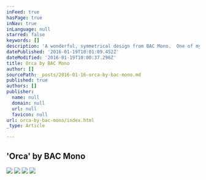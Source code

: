 ```yaml
---
inFeed: true
hasPage: true
inNav: true
inLanguage: null
starred: false
keywords: []
description: 'A wonderful, symmetrical design from BAC Mono.  One of my favourites blending paint and visible carbon in perfect amounts.  The symmetry is awesome as is the design, using the body lines to draw the eye across the car and back.  Love it!'
datePublished: '2016-01-19T10:01:09.452Z'
dateModified: '2016-01-19T10:00:37.296Z'
title: Orca by BAC Mono
author: []
sourcePath: _posts/2016-01-16-orca-by-bac-mono.md
published: true
authors: []
publisher:
  name: null
  domain: null
  url: null
  favicon: null
url: orca-by-bac-mono/index.html
_type: Article

---
```

## 'Orca' by BAC Mono
![](https://the-grid-user-content.s3-us-west-2.amazonaws.com/18cec195-dd36-4a71-8069-95a968afdaa5.jpg)
![](https://the-grid-user-content.s3-us-west-2.amazonaws.com/1008aa39-6dc5-47bd-95d9-bef0aa53b8d0.jpg)
![](https://the-grid-user-content.s3-us-west-2.amazonaws.com/b5c146c3-4446-466c-8c06-974126ce9f7b.jpg)
![](https://the-grid-user-content.s3-us-west-2.amazonaws.com/77d9cff3-84f2-4641-bf4e-584582ad5fee.jpg)